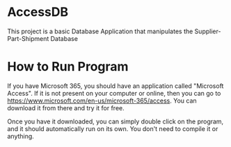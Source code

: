 # AccessDB
This project is a basic Database Application that manipulates the Supplier-Part-Shipment Database

# How to Run Program
If you have Microsoft 365, you should have an application called "Microsoft Access". If it is not present on your computer or online, then you can go to
https://www.microsoft.com/en-us/microsoft-365/access. You can download it from there and try it for free. 

Once you have it downloaded, you can simply double click on the program, and it should automatically run on its own. You don't need to compile it or anything.
